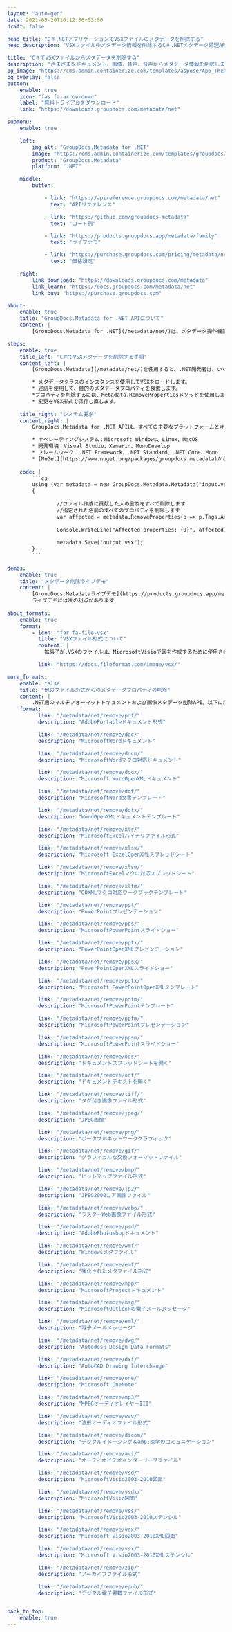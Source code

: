 ```yaml
---
layout: "auto-gen"
date: 2021-05-20T16:12:36+03:00
draft: false

head_title: "C＃.NETアプリケーションでVSXファイルのメタデータを削除する"
head_description: "VSXファイルのメタデータ情報を削除するC＃.NETメタデータ処理API。メタデータ標準XMP、EXIF、IPTC、ID3などを操作します。"

title: "C＃でVSXファイルからメタデータを削除する"
description: "さまざまなドキュメント、画像、音声、音声からメタデータ情報を削除します。 GroupDocs.Metadata for .NET APIを使用したビデオファイル形式."
bg_image: "https://cms.admin.containerize.com/templates/aspose/App_Themes/V3/images/bg/header1.png"
bg_overlay: false
button:
    enable: true
    icon: "fas fa-arrow-down"
    label: "無料トライアルをダウンロード"
    link: "https://downloads.groupdocs.com/metadata/net"

submenu:
    enable: true

    left:
        img_alt: "GroupDocs.Metadata for .NET"
        image: "https://cms.admin.containerize.com/templates/groupdocs/images/product-logos/90x90-noborder/groupdocs-metadata-net.png"
        product: "GroupDocs.Metadata"
        platform: ".NET"

    middle:
        button:

            - link: "https://apireference.groupdocs.com/metadata/net"
              text: "APIリファレンス"

            - link: "https://github.com/groupdocs-metadata"
              text: "コード例"

            - link: "https://products.groupdocs.app/metadata/family"
              text: "ライブデモ"

            - link: "https://purchase.groupdocs.com/pricing/metadata/net"
              text: "価格設定"

    right:
        link_download: "https://downloads.groupdocs.com/metadata"
        link_learn: "https://docs.groupdocs.com/metadata/net"
        link_buy: "https://purchase.groupdocs.com"

about:
    enable: true
    title: "GroupDocs.Metadata for .NET APIについて"
    content: |
        [GroupDocs.Metadata for .NET](/metadata/net/)は、メタデータ操作機能の高度なセットを提供し、開発者が使用せずに画像やドキュメント形式からメタデータ情報を簡単に読み取り、編集、削除、検索、比較、置換、およびエクスポートできるようにします外部ソフトウェア。メタデータ管理APIを使用して、PDF、Microsoft Office Word、Excelスプレッドシート、PowerPointプレゼンテーション、Outlook、OneNote、Visio、Project、AutoCAD、アーカイブ、マルチメディアファイル形式、およびその他の多くのメタデータ処理機能からメタデータの詳細を削除します。

steps:
    enable: true
    title_left: "C＃でVSXメタデータを削除する手順"
    content_left: |
        [GroupDocs.Metadata](/metadata/net/)を使用すると、.NET開発者は、いくつかの簡単な手順を実装することで、アプリケーション内からVSXファイルからメタデータの詳細を簡単に削除できます。

        * メタデータクラスのインスタンスを使用してVSXをロードします。
        * 述語を使用して、目的のメタデータプロパティを検索します。
        *プロパティを削除するには、Metadata.RemovePropertiesメソッドを使用します。
        * 変更をVSX形式で保存し直します。
        
    title_right: "システム要求"
    content_right: |
        GroupDocs.Metadata for .NET APIは、すべての主要なプラットフォームとオペレーティングシステムでサポートされています。以下のコードを実行する前に、システムに次の前提条件がインストールされていることを確認してください。

        * オペレーティングシステム：Microsoft Windows、Linux、MacOS
        * 開発環境：Visual Studio、Xamarin、MonoDevelop
        * フレームワーク：.NET Framework、.NET Standard、.NET Core、Mono
        * [NuGet](https://www.nuget.org/packages/groupdocs.metadata)から最新バージョンのGroupDocs.Metadatafor.NETをダウンロードします。
        
    code: |
        ```cs
        using (var metadata = new GroupDocs.Metadata.Metadata("input.vsx"))
        {
        
        		//ファイル作成に貢献した人の言及をすべて削除します
        		//指定された名前のすべてのプロパティを削除します
        		var affected = metadata.RemoveProperties(p => p.Tags.Any(t => t.Category == Tags.Person) || p.Name == "CustomProperty");
        
        		Console.WriteLine("Affected properties: {0}", affected);
        
        		metadata.Save("output.vsx");
        }
        ```
        
demos:
    enable: true
    title: "メタデータ削除ライブデモ"
    content: |
        [GroupDocs.Metadataライブデモ](https://products.groupdocs.app/metadata/family)サイトにアクセスして、VSXファイルのメタデータ情報を今すぐ削除してください。  
        ライブデモには次の利点があります
        
about_formats:
    enable: true
    format:
        - icon: "far fa-file-vsx"
          title: "VSXファイル形式について"
          content: |
            拡張子が.VSXのファイルは、MicrosoftVisioで図を作成するために使用される図面と形状で構成されるステンシルを参照します。 VSXファイルはXMLファイル形式で保存され、Visio 2013までサポートされていました。これらは、Microsoft Visio 2013で導入されたプライマリVSDXファイル形式とは異なります。VSXファイルは、任意のテキストエディターで開いてコンテンツを表示できます。

          link: "https://docs.fileformat.com/image/vsx/"

more_formats:
    enable: false
    title: "他のファイル形式からのメタデータプロパティの削除"
    content: |
        .NET用のマルチフォーマットドキュメントおよび画像メタデータ削除API。以下に示すように、いくつかの一般的なファイル形式のメタデータを削除します。
    format: 
          link: "/metadata/net/remove/pdf/"
          description: "AdobePortableドキュメント形式"

          link: "/metadata/net/remove/doc/"
          description: "MicrosoftWordドキュメント"

          link: "/metadata/net/remove/docm/"
          description: "MicrosoftWordマクロ対応ドキュメント"

          link: "/metadata/net/remove/docx/"
          description: "Microsoft WordOpenXMLドキュメント"

          link: "/metadata/net/remove/dot/"
          description: "MicrosoftWord文書テンプレート"

          link: "/metadata/net/remove/dotx/"
          description: "WordOpenXMLドキュメントテンプレート"

          link: "/metadata/net/remove/xls/"
          description: "MicrosoftExcelバイナリファイル形式"

          link: "/metadata/net/remove/xlsx/"
          description: "Microsoft ExcelOpenXMLスプレッドシート"

          link: "/metadata/net/remove/xlsm/"
          description: "MicrosoftExcelマクロ対応スプレッドシート"

          link: "/metadata/net/remove/xltm/"
          description: "OOXMLマクロ対応ワークブックテンプレート"

          link: "/metadata/net/remove/ppt/"
          description: "PowerPointプレゼンテーション"

          link: "/metadata/net/remove/pps/"
          description: "MicrosoftPowerPointスライドショー"

          link: "/metadata/net/remove/pptx/"
          description: "PowerPointOpenXMLプレゼンテーション"

          link: "/metadata/net/remove/ppsx/"
          description: "PowerPointOpenXMLスライドショー"

          link: "/metadata/net/remove/potx/"
          description: "Microsoft PowerPointOpenXMLテンプレート"

          link: "/metadata/net/remove/potm/"
          description: "MicrosoftPowerPointテンプレート"

          link: "/metadata/net/remove/pptm/"
          description: "MicrosoftPowerPointプレゼンテーション"

          link: "/metadata/net/remove/ppsm/"
          description: "MicrosoftPowerPointスライドショー"

          link: "/metadata/net/remove/ods/"
          description: "ドキュメントスプレッドシートを開く"

          link: "/metadata/net/remove/odt/"
          description: "ドキュメントテキストを開く"

          link: "/metadata/net/remove/tiff/"
          description: "タグ付き画像ファイル形式"

          link: "/metadata/net/remove/jpeg/"
          description: "JPEG画像"

          link: "/metadata/net/remove/png/"
          description: "ポータブルネットワークグラフィック"

          link: "/metadata/net/remove/gif/"
          description: "グラフィカルな交換フォーマットファイル"

          link: "/metadata/net/remove/bmp/"
          description: "ビットマップファイル形式"

          link: "/metadata/net/remove/jp2/"
          description: "JPEG2000コア画像ファイル"

          link: "/metadata/net/remove/webp/"
          description: "ラスターWeb画像ファイル形式"

          link: "/metadata/net/remove/psd/"
          description: "AdobePhotoshopドキュメント"

          link: "/metadata/net/remove/wmf/"
          description: "Windowsメタファイル"

          link: "/metadata/net/remove/emf/"
          description: "強化されたメタファイル形式"

          link: "/metadata/net/remove/mpp/"
          description: "MicrosoftProjectドキュメント"

          link: "/metadata/net/remove/msg/"
          description: "MicrosoftOutlookの電子メールメッセージ"

          link: "/metadata/net/remove/eml/"
          description: "電子メールメッセージ"

          link: "/metadata/net/remove/dwg/"
          description: "Autodesk Design Data Formats"

          link: "/metadata/net/remove/dxf/"
          description: "AutoCAD Drawing Interchange"

          link: "/metadata/net/remove/one/"
          description: "Microsoft OneNote"

          link: "/metadata/net/remove/mp3/"
          description: "MPEGオーディオレイヤーIII"

          link: "/metadata/net/remove/wav/"
          description: "波形オーディオファイル形式"

          link: "/metadata/net/remove/dicom/"
          description: "デジタルイメージング＆amp;医学のコミュニケーション"

          link: "/metadata/net/remove/avi/"
          description: "オーディオビデオインターリーブファイル"

          link: "/metadata/net/remove/vsd/"
          description: "MicrosoftVisio2003-2010図面"

          link: "/metadata/net/remove/vsdx/"
          description: "MicrosoftVisio図面"

          link: "/metadata/net/remove/vss/"
          description: "MicrosoftVisio2003-2010ステンシル"

          link: "/metadata/net/remove/vdx/"
          description: "Microsoft Visio2003-2010XML図面"

          link: "/metadata/net/remove/vsx/"
          description: "Microsoft Visio2003-2010XMLステンシル"

          link: "/metadata/net/remove/zip/"
          description: "アーカイブファイル形式"

          link: "/metadata/net/remove/epub/"
          description: "デジタル電子書籍ファイル形式"


back_to_top:
    enable: true
---
```

